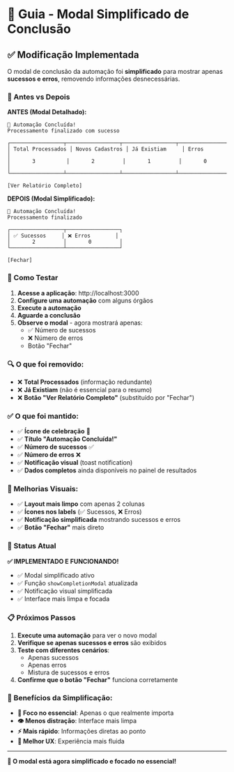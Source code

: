 # 🎉 Guia - Modal Simplificado de Conclusão

## ✅ Modificação Implementada

O modal de conclusão da automação foi **simplificado** para mostrar apenas **sucessos e erros**, removendo informações desnecessárias.

### 🎯 Antes vs Depois

**ANTES (Modal Detalhado):**
```
🎉 Automação Concluída!
Processamento finalizado com sucesso

┌─────────────────┬─────────────────┬─────────────────┬─────────────────┐
│ Total Processados │ Novos Cadastros │ Já Existiam     │ Erros           │
│       3          │       2         │       1         │       0         │
└─────────────────┴─────────────────┴─────────────────┴─────────────────┘

[Ver Relatório Completo]
```

**DEPOIS (Modal Simplificado):**
```
🎉 Automação Concluída!
Processamento finalizado

┌─────────────────┬─────────────────┐
│ ✅ Sucessos     │ ❌ Erros        │
│       2         │       0         │
└─────────────────┴─────────────────┘

[Fechar]
```

### 🧪 Como Testar

1. **Acesse a aplicação**: http://localhost:3000
2. **Configure uma automação** com alguns órgãos
3. **Execute a automação**
4. **Aguarde a conclusão**
5. **Observe o modal** - agora mostrará apenas:
   - ✅ Número de sucessos
   - ❌ Número de erros
   - Botão "Fechar"

### 🔍 O que foi removido:

- ❌ **Total Processados** (informação redundante)
- ❌ **Já Existiam** (não é essencial para o resumo)
- ❌ **Botão "Ver Relatório Completo"** (substituído por "Fechar")

### ✅ O que foi mantido:

- ✅ **Ícone de celebração** 🎉
- ✅ **Título "Automação Concluída!"**
- ✅ **Número de sucessos** ✅
- ✅ **Número de erros** ❌
- ✅ **Notificação visual** (toast notification)
- ✅ **Dados completos** ainda disponíveis no painel de resultados

### 🎨 Melhorias Visuais:

- ✅ **Layout mais limpo** com apenas 2 colunas
- ✅ **Ícones nos labels** (✅ Sucessos, ❌ Erros)
- ✅ **Notificação simplificada** mostrando sucessos e erros
- ✅ **Botão "Fechar"** mais direto

### 🚀 Status Atual

**✅ IMPLEMENTADO E FUNCIONANDO!**

- ✅ Modal simplificado ativo
- ✅ Função `showCompletionModal` atualizada
- ✅ Notificação visual simplificada
- ✅ Interface mais limpa e focada

### 📋 Próximos Passos

1. **Execute uma automação** para ver o novo modal
2. **Verifique se apenas sucessos e erros** são exibidos
3. **Teste com diferentes cenários**:
   - Apenas sucessos
   - Apenas erros
   - Mistura de sucessos e erros
4. **Confirme que o botão "Fechar"** funciona corretamente

### 🎯 Benefícios da Simplificação:

- **🎯 Foco no essencial**: Apenas o que realmente importa
- **👁️ Menos distração**: Interface mais limpa
- **⚡ Mais rápido**: Informações diretas ao ponto
- **📱 Melhor UX**: Experiência mais fluida

---

**🎉 O modal está agora simplificado e focado no essencial!** 